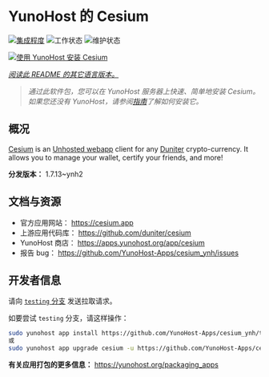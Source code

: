 <!--
注意：此 README 由 <https://github.com/YunoHost/apps/tree/master/tools/readme_generator> 自动生成
请勿手动编辑。
-->

# YunoHost 的 Cesium

[![集成程度](https://dash.yunohost.org/integration/cesium.svg)](https://dash.yunohost.org/appci/app/cesium) ![工作状态](https://ci-apps.yunohost.org/ci/badges/cesium.status.svg) ![维护状态](https://ci-apps.yunohost.org/ci/badges/cesium.maintain.svg)

[![使用 YunoHost 安装 Cesium](https://install-app.yunohost.org/install-with-yunohost.svg)](https://install-app.yunohost.org/?app=cesium)

*[阅读此 README 的其它语言版本。](./ALL_README.md)*

> *通过此软件包，您可以在 YunoHost 服务器上快速、简单地安装 Cesium。*  
> *如果您还没有 YunoHost，请参阅[指南](https://yunohost.org/install)了解如何安装它。*

## 概况

[Cesium](https://cesium.app) is an [Unhosted webapp](https://unhosted.org) client for any [Duniter](https://duniter.org) crypto-currency.
It allows you to manage your wallet, certify your friends, and more!


**分发版本：** 1.7.13~ynh2
## 文档与资源

- 官方应用网站： <https://cesium.app>
- 上游应用代码库： <https://github.com/duniter/cesium>
- YunoHost 商店： <https://apps.yunohost.org/app/cesium>
- 报告 bug： <https://github.com/YunoHost-Apps/cesium_ynh/issues>

## 开发者信息

请向 [`testing` 分支](https://github.com/YunoHost-Apps/cesium_ynh/tree/testing) 发送拉取请求。

如要尝试 `testing` 分支，请这样操作：

```bash
sudo yunohost app install https://github.com/YunoHost-Apps/cesium_ynh/tree/testing --debug
或
sudo yunohost app upgrade cesium -u https://github.com/YunoHost-Apps/cesium_ynh/tree/testing --debug
```

**有关应用打包的更多信息：** <https://yunohost.org/packaging_apps>
